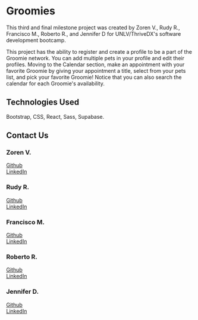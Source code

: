 # Groomies
This third and final milestone project was created by Zoren V., Rudy R., Francisco M., Roberto R., and Jennifer D for UNLV/ThriveDX's software development bootcamp.

This project has the ability to register and create a profile to be a part of the Groomie network. You can add multiple pets in your profile and edit their profiles. Moving to the Calendar section, make an appointment with your favorite Groomie by giving your appointment a title, select from your pets list, and pick your favorite Groomie! Notice that you can also search the calendar for each Groomie's availability.

## Technologies Used
Bootstrap, CSS, React, Sass, Supabase.

## Contact Us

### Zoren V.
[Github](https://github.com/zmoove27)
\
[LinkedIn](https://www.linkedin.com/in/zoren-villareal-643908203/)

### Rudy R.
[Github](https://github.com/Jam19th)
\
[LinkedIn](https://www.linkedin.com/in/rudy-rodriguez-9b3328266/)

### Francisco M.
[Github](https://github.com/frankieSM)
\
[LinkedIn](https://www.linkedin.com/in/francisco-menendez-464aa5261/)

### Roberto R.
[Github](https://github.com/Rodriguezrob2023)
\
[LinkedIn](https://www.linkedin.com/in/roberto-rodriguez-89a042272/)

### Jennifer D.
[Github](https://github.com/jennifermdevine)
\
[LinkedIn](https://www.linkedin.com/in/jennifermichelledevine/)
